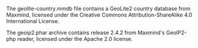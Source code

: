 The geolite-country.mmdb file contains a GeoLite2 country database from
Maxmind, licensed under the Creative Commons Attribution-ShareAlike 4.0
International License.

The geoip2.phar archive contains release 2.4.2 from Maxmind's GeoIP2-php
reader, licensed under the Apache 2.0 license.

